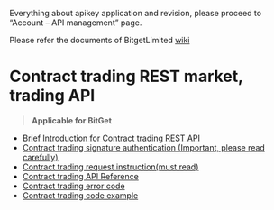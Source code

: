 Everything about apikey application and revision, please proceed to “Account – API management” page. 
 

Please refer the documents of BitgetLimited
[wiki](https://github.com/BitgetLimited/API_DOC_en/wiki)

# Contract trading REST market, trading API<br>

>  **Applicable for BitGet**<br>

* [Brief Introduction for Contract trading REST API](https://github.com/BitgetLimited/API_Docs_en/wiki/Contract_REST_introduction)<br>
* [Contract trading signature authentication (Important, please read carefully)](https://github.com/BitgetLimited/API_Docs_en/wiki/Contract_REST_authentication)<br>
* [Contract trading request instruction(must read)](https://github.com/BitgetLimited/API_Docs_en/wiki/Contract_REST_request)<br>
* [Contract trading API Reference](https://github.com/BitgetLimited/API_Docs_en/wiki/Contract_REST_api_reference)<br>
* [Contract trading error code](https://github.com/BitgetLimited/API_Docs_en/wiki/Contract_REST_error_code)<br>
* [Contract trading code example](https://github.com/BitgetLimited/Exchange_API/tree/master/REST-Contract-Java-Demo)<br>
